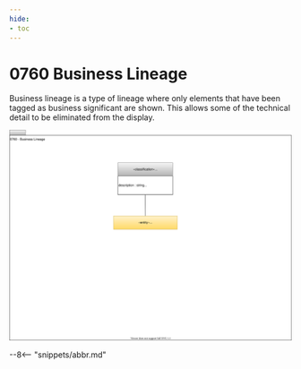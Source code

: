 ```yaml
---
hide:
- toc
---
```


<!-- SPDX-License-Identifier: CC-BY-4.0 -->
<!-- Copyright Contributors to the ODPi Egeria project 2020. -->


# 0760 Business Lineage

Business lineage is a type of lineage where only elements that have been tagged
as business significant are shown.  This allows
some of the technical detail to be eliminated from the display.

![UML](0760-Business-Lineage.svg)


--8<-- "snippets/abbr.md"